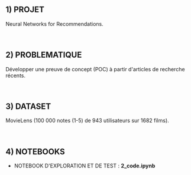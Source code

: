 ## 1) PROJET 
Neural Networks for Recommendations.
<br/>
<br/>
<br/>

## 2) PROBLEMATIQUE
Développer une preuve de concept (POC) à partir d'articles de recherche récents.
<br/>
<br/>
<br/>

## 3) DATASET
MovieLens (100 000 notes (1-5) de 943 utilisateurs sur 1682 films).
<br/>
<br/>
<br/>

## 4) NOTEBOOKS 
- NOTEBOOK D'EXPLORATION ET DE TEST : **2_code.ipynb**